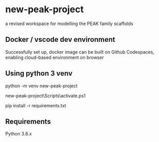 # new-peak-project
a revised workspace for modelling the PEAK family scaffolds

## Docker / vscode dev environment 

Successfully set up, docker image can be built on Github Codespaces, enabling cloud-based environment on browser 

## Using python 3 venv 

python -m venv new-peak-project 

new-peak-project\Scripts\activate.ps1 

pip install -r requirements.txt 

## Requirements

Python 3.8.x 
